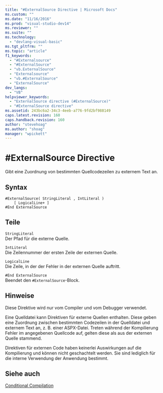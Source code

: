 ```yaml
---
title: "#ExternalSource Directive | Microsoft Docs"
ms.custom: ""
ms.date: "11/16/2016"
ms.prod: "visual-studio-dev14"
ms.reviewer: ""
ms.suite: ""
ms.technology: 
  - "devlang-visual-basic"
ms.tgt_pltfrm: ""
ms.topic: "article"
f1_keywords: 
  - "#Externalsource"
  - "#ExternalSource"
  - "vb.ExternalSource"
  - "Externalsource"
  - "vb.#ExternalSource"
  - "ExternalSource"
dev_langs: 
  - "VB"
helpviewer_keywords: 
  - "ExternalSource directive (#ExternalSource)"
  - "#ExternalSource directive"
ms.assetid: 243bc6a2-34c3-4eeb-a776-9fd2bf988149
caps.latest.revision: 160
caps.handback.revision: 160
author: "stevehoag"
ms.author: "shoag"
manager: "wpickett"
---
```

# #ExternalSource Directive
Gibt eine Zuordnung von bestimmten Quellcodezeilen zu externem Text an.  
  
## Syntax  
  
```  
#ExternalSource( StringLiteral , IntLiteral )  
    [ LogicalLine+ ]  
#End ExternalSource  
```  
  
## Teile  
 `StringLiteral`  
 Der Pfad für die externe Quelle.  
  
 `IntLiteral`  
 Die Zeilennummer der ersten Zeile der externen Quelle.  
  
 `LogicalLine`  
 Die Zeile, in der der Fehler in der externen Quelle auftritt.  
  
 `#End ExternalSource`  
 Beendet den `#ExternalSource`\-Block.  
  
## Hinweise  
 Diese Direktive wird nur vom Compiler und vom Debugger verwendet.  
  
 Eine Quelldatei kann Direktiven für externe Quellen enthalten. Diese geben eine Zuordnung zwischen bestimmten Codezeilen in der Quelldatei und externem Text an, z. B. einer ASPX\-Datei.  Treten während der Kompilierung Fehler im angegebenen Quellcode auf, gelten diese als aus der externen Quelle stammend.  
  
 Direktiven für externen Code haben keinerlei Auswirkungen auf die Kompilierung und können nicht geschachtelt werden.  Sie sind lediglich für die interne Verwendung der Anwendung bestimmt.  
  
## Siehe auch  
 [Conditional Compilation](../../../visual-basic/programming-guide/program-structure/conditional-compilation.md)